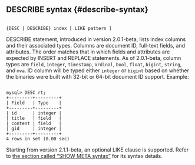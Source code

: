 ## DESCRIBE syntax {#describe-syntax}

```

{DESC | DESCRIBE} index [ LIKE pattern ]

```

DESCRIBE statement, introduced in version 2.0.1-beta, lists index columns and their associated types. Columns are document ID, full-text fields, and attributes. The order matches that in which fields and attributes are expected by INSERT and REPLACE statements. As of 2.0.1-beta, column types are `field`, `integer`, `timestamp`, `ordinal`, `bool`, `float`, `bigint`, `string`, and `mva`. ID column will be typed either `integer` or `bigint` based on whether the binaries were built with 32-bit or 64-bit document ID support. Example:

```

mysql> DESC rt;
+---------+---------+
| Field   | Type    |
+---------+---------+
| id      | integer |
| title   | field   |
| content | field   |
| gid     | integer |
+---------+---------+
4 rows in set (0.00 sec)

```

Starting from version 2.1.1-beta, an optional LIKE clause is supported. Refer to [the section called “SHOW META syntax”](../show_meta_syntax.md) for its syntax details.